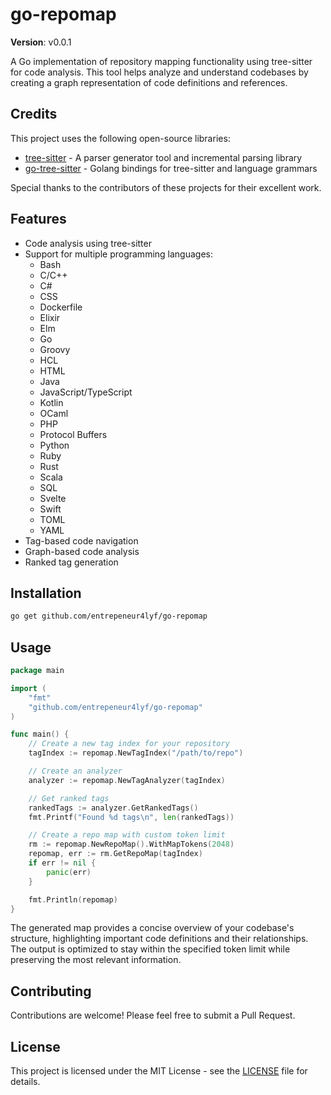 # go-repomap
**Version**: v0.0.1

A Go implementation of repository mapping functionality using tree-sitter for code analysis. This tool helps analyze and understand codebases by creating a graph representation of code definitions and references.

## Credits

This project uses the following open-source libraries:

- [tree-sitter](https://tree-sitter.github.io/tree-sitter/) - A parser generator tool and incremental parsing library
- [go-tree-sitter](https://github.com/smacker/go-tree-sitter) - Golang bindings for tree-sitter and language grammars

Special thanks to the contributors of these projects for their excellent work.

## Features

- Code analysis using tree-sitter
- Support for multiple programming languages:
  - Bash
  - C/C++
  - C#
  - CSS
  - Dockerfile
  - Elixir
  - Elm
  - Go
  - Groovy
  - HCL
  - HTML
  - Java
  - JavaScript/TypeScript
  - Kotlin
  - OCaml
  - PHP
  - Protocol Buffers
  - Python
  - Ruby
  - Rust
  - Scala
  - SQL
  - Svelte
  - Swift
  - TOML
  - YAML
- Tag-based code navigation
- Graph-based code analysis
- Ranked tag generation

## Installation

```bash
go get github.com/entrepeneur4lyf/go-repomap
```

## Usage

```go
package main

import (
    "fmt"
    "github.com/entrepeneur4lyf/go-repomap"
)

func main() {
    // Create a new tag index for your repository
    tagIndex := repomap.NewTagIndex("/path/to/repo")

    // Create an analyzer
    analyzer := repomap.NewTagAnalyzer(tagIndex)

    // Get ranked tags
    rankedTags := analyzer.GetRankedTags()
    fmt.Printf("Found %d tags\n", len(rankedTags))

    // Create a repo map with custom token limit
    rm := repomap.NewRepoMap().WithMapTokens(2048)
    repomap, err := rm.GetRepoMap(tagIndex)
    if err != nil {
        panic(err)
    }

    fmt.Println(repomap)
}
```

The generated map provides a concise overview of your codebase's structure, highlighting important code definitions and their relationships. The output is optimized to stay within the specified token limit while preserving the most relevant information.

## Contributing

Contributions are welcome! Please feel free to submit a Pull Request.

## License

This project is licensed under the MIT License - see the [LICENSE](LICENSE) file for details.